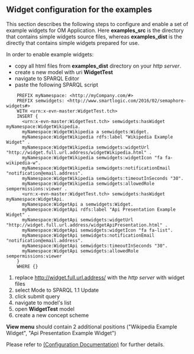 ## Widget configuration for the examples

    
This section describes the following steps to configure and enable a set of 
example widgets for OM Application. Here __examples_src__ is the directory that 
contains simple widgets source files, whereas __examples_dist__ is the directly 
that contains simple widgets prepared for use.

  In order to enable example widgets:
  
  - copy all html files from __examples_dist__ directory on your *http server*.
  - create s new model with uri  __WidgetTest__
  - navigate to SPARQL Editor
  - paste the following SPARQL script
  
```
    PREFIX myNamespace: <http://myCompany.com/#> 
    PREFIX semwidgets: <http://www.smartlogic.com/2016/02/semaphore-widgets#> 
    WITH <urn:x-evn-master:WidgetTest.tch> 
    INSERT {
      <urn:x-evn-master:WidgetTest.tch> semwidgets:hasWidget myNamespace:WidgetWikipedia.   
      myNamespace:WidgetWikipedia a semwidgets:Widget.
      myNamespace:WidgetWikipedia rdfs:label "Wikipedia Example Widget" .
      myNamespace:WidgetWikipedia semwidgets:widgetUrl "http://widget.full.url.address/widgetWikipedia.html" .
      myNamespace:WidgetWikipedia semwidgets:widgetIcon "fa fa-wikipedia-w".
      myNamespace:WidgetWikipedia semwidgets:notificationEmail "notification@email.address".
      myNamespace:WidgetWikipedia semwidgets:timeoutInSeconds "30".
      myNamespace:WidgetWikipedia semwidgets:allowedRole sempermissions:viewer .
      <urn:x-evn-master:WidgetTest.tch> semwidgets:hasWidget myNamespace:WidgetApi.   
      myNamespace:WidgetApi a semwidgets:Widget.
      myNamespace:WidgetApi rdfs:label "Api Presentation Example Widget" .
      myNamespace:WidgetApi semwidgets:widgetUrl "http://widget.full.url.address/widgetApiPresentation.html" .
      myNamespace:WidgetApi semwidgets:widgetIcon "fa fa-list".
      myNamespace:WidgetApi semwidgets:notificationEmail "notification@email.address".
      myNamespace:WidgetApi semwidgets:timeoutInSeconds "30".
      myNamespace:WidgetApi semwidgets:allowedRole sempermissions:viewer
    }
    WHERE {}
```
  
  
 1. replace http://widget.full.url.address/ with the *http server* with widget files
 2. select Mode to SPARQL 1.1 Update
 3. click submit query
 4. navigate to model's list
 5. open __WidgetTest__ model
 6. create a new concept scheme
  
  __View menu__ should contain 2 additional positions 
  ("Wikipedia Example Widget", "Api Presentation Example Widget")
 
Please refer to [(Configuration Documentation)](../doc/Configuration.md) for further details.